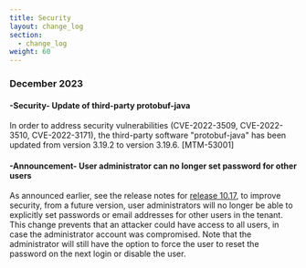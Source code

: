 ```yaml
---
title: Security
layout: change_log
section:
  - change_log
weight: 60
---
```



### December 2023

#### -Security- Update of third-party protobuf-java

In order to address security vulnerabilities (CVE-2022-3509, CVE-2022-3510, CVE-2022-3171), the third-party software "protobuf-java" has been updated from version 3.19.2 to version 3.19.6. [MTM-53001]


#### -Announcement- User administrator can no longer set password for other users

As announced earlier, see the release notes for [release 10.17](https://cumulocity.com/releasenotes/release-10-17-0/announcements-10-17-0), to improve security, from a future version, user administrators will no longer be able to explicitly set passwords or email addresses for other users in the tenant. This change prevents that an attacker could have access to all users, in case the administrator account was compromised. Note that the administrator will still have the option to force the user to reset the password on the next login or disable the user.
